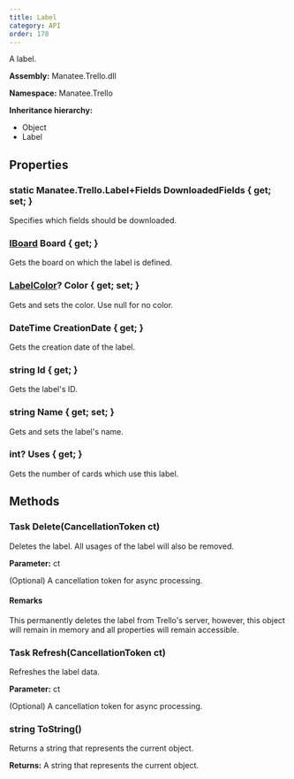 ```yaml
---
title: Label
category: API
order: 178
---
```


A label.

**Assembly:** Manatee.Trello.dll

**Namespace:** Manatee.Trello

**Inheritance hierarchy:**

- Object
- Label

## Properties

### static Manatee.Trello.Label+Fields DownloadedFields { get; set; }

Specifies which fields should be downloaded.

### [IBoard](../IBoard#iboard) Board { get; }

Gets the board on which the label is defined.

### [LabelColor](../LabelColor#labelcolor)? Color { get; set; }

Gets and sets the color. Use null for no color.

### DateTime CreationDate { get; }

Gets the creation date of the label.

### string Id { get; }

Gets the label&#39;s ID.

### string Name { get; set; }

Gets and sets the label&#39;s name.

### int? Uses { get; }

Gets the number of cards which use this label.

## Methods

### Task Delete(CancellationToken ct)

Deletes the label. All usages of the label will also be removed.

**Parameter:** ct

(Optional) A cancellation token for async processing.

#### Remarks

This permanently deletes the label from Trello&#39;s server, however, this object will remain in memory and all properties will remain accessible.

### Task Refresh(CancellationToken ct)

Refreshes the label data.

**Parameter:** ct

(Optional) A cancellation token for async processing.

### string ToString()

Returns a string that represents the current object.

**Returns:** A string that represents the current object.

